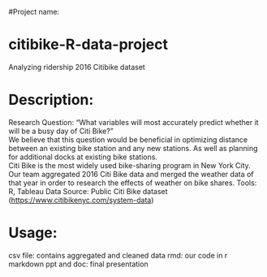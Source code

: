 #Project name:
# citibike-R-data-project
Analyzing ridership 2016 Citibike dataset

# Description: 
Research Question:  “What variables will most accurately predict whether it will be a busy day of Citi Bike?”  
We believe that this question would be beneficial in optimizing distance between an existing bike station and any new stations. As well as planning for additional docks at existing bike stations.   
Citi Bike is the most widely used bike-sharing program in New York City. Our team aggregated 2016 Citi Bike data and merged the weather data of that year in order to research the effects of weather on bike shares. 
Tools: R, Tableau
Data Source: Public Citi Bike dataset (https://www.citibikenyc.com/system-data)
# Usage: 
csv file: contains aggregated and cleaned data
rmd: our code in r markdown 
ppt and doc:  final presentation
